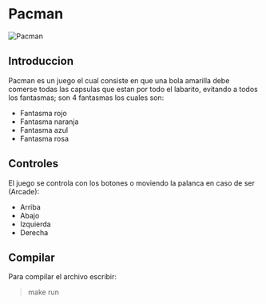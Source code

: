 # Pacman
![Pacman](https://i.pinimg.com/736x/47/39/7e/47397e70ef4af966f3c74eb3155d6603.jpg)

## Introduccion
Pacman es un juego el cual consiste en que una bola amarilla debe comerse todas las capsulas que estan por todo el labarito, evitando a todos los fantasmas; son 4 fantasmas los cuales son:

- Fantasma rojo
- Fantasma naranja
- Fantasma azul
- Fantasma rosa

## Controles

El juego se controla con los botones o moviendo la palanca en caso de ser (Arcade):

- Arriba
- Abajo
- Izquierda
- Derecha

## Compilar

Para compilar el archivo escribir:

>make run
